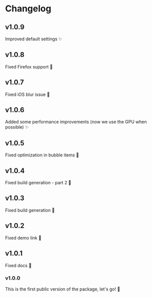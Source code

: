 # Changelog

## v1.0.9

Improved default settings ✨

## v1.0.8

Fixed Firefox support 🔧

## v1.0.7

Fixed iOS blur issue 🔧

## v1.0.6

Added some performance improvements (now we use the GPU when possible) ✨

## v1.0.5

Fixed optimization in bubble items 🔧

## v1.0.4

Fixed build generation - part 2 🔧

## v1.0.3

Fixed build generation 🔧

## v1.0.2

Fixed demo link 🔧

## v1.0.1

Fixed docs 🔧

### v1.0.0

This is the first public version of the package, let's go! 🚀
